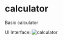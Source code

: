 # calculator
Basic calculator 

UI Interface: 
![calculator](https://cloud.githubusercontent.com/assets/22083509/22400625/3b003ae8-e588-11e6-8e41-2b02da959e24.JPG)

